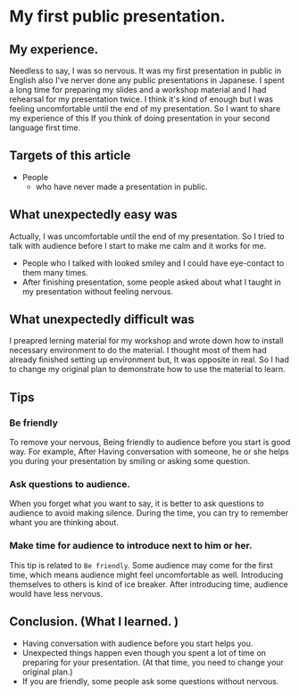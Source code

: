 # My first public presentation.

## My experience.

Needless to say, I was so nervous. It was my first presentation in public in English also I've nerver done any public presentations in Japanese.
I spent a long time for preparing my slides and a workshop material and I had rehearsal for my presentation twice. I think it's kind of enough but I was feeling uncomfortable until the end of my presentation.
So I want to share my experience of this If you think of doing presentation in your second language first time.

## Targets of this article

- People
  - who have never made a presentation in public.

## What unexpectedly easy was

Actually, I was uncomfortable until the end of my presentation. So I tried to talk with audience before I start to make me calm and it works for me.

- People who I talked with looked smiley and I could have eye-contact to them many times.
- After finishing presentation, some people asked about what I taught in my presentation without feeling nervous.

## What unexpectedly difficult was

I preapred lerning material for my workshop and wrote down how to install necessary environment to do the material.
I thought most of them had already finished setting up environment but, It was opposite in real. So I had to change my original plan to demonstrate how to use the material to learn.

## Tips

### Be friendly

To remove your nervous, Being friendly to audience before you start is good way. For example, After Having conversation with someone, he or she helps you during your presentation by smiling or asking some question.

### Ask questions to audience.

When you forget what you want to say, it is better to ask questions to audience to avoid making silence. During the time, you can try to remember whant you are thinking about.

### Make time for audience to introduce next to him or her.

This tip is related to `Be friendly`. Some audience may come for the first time, which means audience might feel uncomfortable as well. Introducing themselves to others is kind of ice breaker. After introducing time, audience would have less nervous.

## Conclusion. (What I learned. )

- Having conversation with audience before you start helps you.
- Unexpected things happen even though you spent a lot of time on preparing for your presentation. (At that time, you need to change your original plan.)
- If you are friendly, some people ask some questions without nervous.